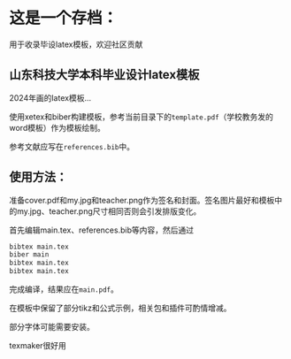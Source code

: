 # 这是一个存档：
用于收录毕设latex模板，欢迎社区贡献
## 山东科技大学本科毕业设计latex模板

2024年画的latex模板...

使用xetex和biber构建模板，参考当前目录下的`template.pdf`（学校教务发的word模板）作为模板绘制。

参考文献应写在`references.bib`中。

## 使用方法：

准备cover.pdf和my.jpg和teacher.png作为签名和封面。签名图片最好和模板中的my.jpg、teacher.png尺寸相同否则会引发排版变化。

首先编辑main.tex、references.bib等内容，然后通过

```bash
bibtex main.tex
biber main
bibtex main.tex
bibtex main.tex
```

完成编译，结果应在`main.pdf`。

在模板中保留了部分tikz和公式示例，相关包和插件可酌情增减。

部分字体可能需要安装。

texmaker很好用
